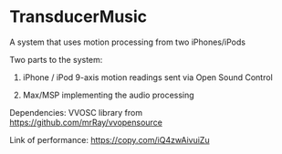 TransducerMusic
===============

A system that uses motion processing from two iPhones/iPods 

Two parts to the system:

1) iPhone / iPod 9-axis motion readings sent via Open Sound Control

2) Max/MSP implementing the audio processing



Dependencies: VVOSC library from https://github.com/mrRay/vvopensource

Link of performance: https://copy.com/iQ4zwAivuiZu